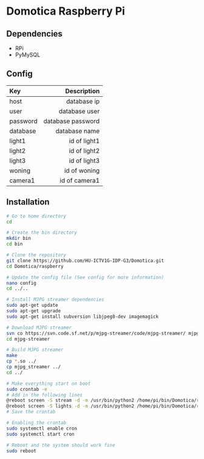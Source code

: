 # Domotica Raspberry Pi

## Dependencies
* RPi
* PyMySQL

## Config
|Key     |      Description|
|:-------|----------------:|
|host    |      database ip|
|user    |    database user|
|password|database password|
|database|    database name|
|light1  |     id of light1|
|light2  |     id of light2|
|light3  |     id of light3|
|woning  |     id of woning|
|camera1 |    id of camera1|

## Installation
```Bash
# Go to home directory
cd

# Create the bin directory
mkdir bin
cd bin

# Clone the repository
git clone https://github.com/HU-ICTV1G-IDP-G3/Domotica.git
cd Domotica/raspberry

# Update the config file (See config for more information)
nano config
cd ../..

# Install MJPG streamer dependencies
sudo apt-get update
sudo apt-get upgrade
sudo apt-get install subversion libjpeg8-dev imagemagick

# Download MJPG streamer
svn co https://svn.code.sf.net/p/mjpg-streamer/code/mjpg-streamer/ mjpg-streamer
cd mjpg-streamer

# Build MJPG streamer
make
cp *.so ../
cp mjpg_streamer ../
cd ../

# Make everything start on boot
sudo crontab -e
# Add in the following lines
@reboot screen -S stream -d -m /usr/bin/python2 /home/pi/bin/Domotica/raspberry/streaming.py
@reboot screen -S lights -d -m /usr/bin/python2 /home/pi/bin/Domotica/raspberry/main.py
# Save the crontab

# Enabling the crontab
sudo systemctl enable cron
sudo systemctl start cron

# Reboot and the system should work fine
sudo reboot
```

